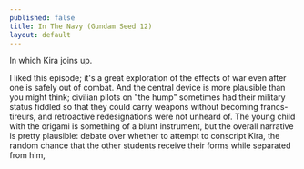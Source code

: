 ```yaml
---
published: false
title: In The Navy (Gundam Seed 12)
layout: default
---
```


In which Kira joins up.

I liked this episode; it's a great exploration of the effects of war even after one is safely out of combat. And the central device is more plausible than you might think; civilian pilots on "the hump" sometimes had their military status fiddled so that they could carry weapons without becoming francs-tireurs, and retroactive redesignations were not unheard of. The young child with the origami is something of a blunt instrument, but the overall narrative is pretty plausible: debate over whether to attempt to conscript Kira, the random chance that the other students receive their forms while separated from him, 